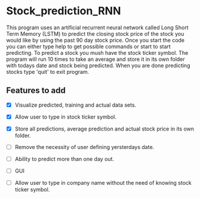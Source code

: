 # Stock_prediction_RNN
This program uses an artificial recurrent neural network called Long Short Term Memory (LSTM) to predict the closing stock price of the stock you would like by using the past 90 day stock price.
Once you start the code you can either type help to get possible commands or start to start predicting.
To predict a stock you mush have the stock ticker symbol.
The program will run 10 times to take an average and store it in its own folder with todays date and stock being predicted.
When you are done predicting stocks type 'quit' to exit program.

## Features to add
- [X] Visualize predicted, training and actual data sets. 
- [X] Allow user to type in stock ticker symbol.
- [X] Store all predictions, average prediction and actual stock price in its own folder. 
- [ ] Remove the necessity of user defining yersterdays date.
- [ ] Ability to predict more than one day out.
- [ ] GUI
- [ ] Allow user to type in company name without the need of knowing stock ticker symbol. 


